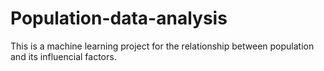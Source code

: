 # Population-data-analysis
This is a machine learning project for the relationship between population and its influencial factors.
